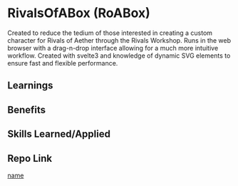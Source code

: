 # RivalsOfABox (RoABox)

Created to reduce the tedium of those interested in creating a custom character for Rivals of Aether through the Rivals Workshop. Runs in the web browser with a drag-n-drop interface allowing for a much more intuitive workflow. Created with svelte3 and knowledge of dynamic SVG elements to ensure fast and flexible performance.


## Learnings


## Benefits


## Skills Learned/Applied


## Repo Link

[name](url)